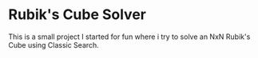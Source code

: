 # Rubik's Cube Solver

This is a small project I started for fun where i try to solve an NxN  Rubik's Cube using Classic Search. 
